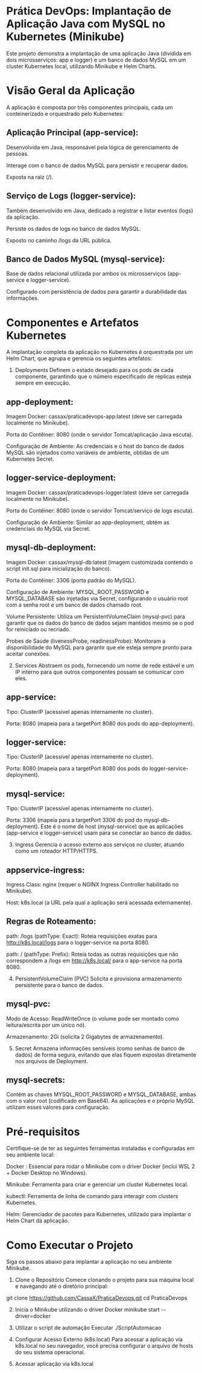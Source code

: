 # Prática DevOps: Implantação de Aplicação Java com MySQL no Kubernetes (Minikube)
Este projeto demonstra a implantação de uma aplicação Java (dividida em dois microsserviços: app e logger) e um banco de dados MySQL em um cluster Kubernetes local, utilizando Minikube e Helm Charts.

# Visão Geral da Aplicação
A aplicação é composta por três componentes principais, cada um conteinerizado e orquestrado pelo Kubernetes:

## Aplicação Principal (app-service):

Desenvolvida em Java, responsável pela lógica de gerenciamento de pessoas.

Interage com o banco de dados MySQL para persistir e recuperar dados.

Exposta na raiz (/).

## Serviço de Logs (logger-service):

Também desenvolvido em Java, dedicado a registrar e listar eventos (logs) da aplicação.

Persiste os dados de logs no banco de dados MySQL.

Exposto no caminho /logs da URL pública.

## Banco de Dados MySQL (mysql-service):

Base de dados relacional utilizada por ambos os microsserviços (app-service e logger-service).

Configurado com persistência de dados para garantir a durabilidade das informações.

# Componentes e Artefatos Kubernetes
A implantação completa da aplicação no Kubernetes é orquestrada por um Helm Chart, que agrupa e gerencia os seguintes artefatos:

1. Deployments
Definem o estado desejado para os pods de cada componente, garantindo que o número especificado de réplicas esteja sempre em execução.

## app-deployment:

Imagem Docker: cassax/praticadevops-app:latest (deve ser carregada localmente no Minikube).

Porta do Contêiner: 8080 (onde o servidor Tomcat/aplicação Java escuta).

Configuração de Ambiente: As credenciais e o host do banco de dados MySQL são injetados como variáveis de ambiente, obtidas de um Kubernetes Secret.

## logger-service-deployment:

Imagem Docker: cassax/praticadevops-logger:latest (deve ser carregada localmente no Minikube).

Porta do Contêiner: 8080 (onde o servidor Tomcat/serviço de logs escuta).

Configuração de Ambiente: Similar ao app-deployment, obtém as credenciais do MySQL via Secret.

## mysql-db-deployment:

Imagem Docker: cassax/mysql-db:latest (imagem customizada contendo o script init.sql para inicialização do banco).

Porta do Contêiner: 3306 (porta padrão do MySQL).

Configuração de Ambiente: MYSQL_ROOT_PASSWORD e MYSQL_DATABASE são injetadas via Secret, configurando o usuário root com a senha root e um banco de dados chamado root.

Volume Persistente: Utiliza um PersistentVolumeClaim (mysql-pvc) para garantir que os dados do banco de dados sejam mantidos mesmo se o pod for reiniciado ou recriado.

Probes de Saúde (livenessProbe, readinessProbe): Monitoram a disponibilidade do MySQL para garantir que ele esteja sempre pronto para aceitar conexões.

2. Services
Abstraem os pods, fornecendo um nome de rede estável e um IP interno para que outros componentes possam se comunicar com eles.

## app-service:

Tipo: ClusterIP (acessível apenas internamente no cluster).

Porta: 8080 (mapeia para a targetPort 8080 dos pods do app-deployment).

## logger-service:

Tipo: ClusterIP (acessível apenas internamente no cluster).

Porta: 8080 (mapeia para a targetPort 8080 dos pods do logger-service-deployment).

## mysql-service:

Tipo: ClusterIP (acessível apenas internamente no cluster).

Porta: 3306 (mapeia para a targetPort 3306 do pod do mysql-db-deployment). Este é o nome de host (mysql-service) que as aplicações (app-service e logger-service) usam para se conectar ao banco de dados.

3. Ingress
Gerencia o acesso externo aos serviços no cluster, atuando como um roteador HTTP/HTTPS.

## appservice-ingress:

Ingress Class: nginx (requer o NGINX Ingress Controller habilitado no Minikube).

Host: k8s.local (a URL pela qual a aplicação será acessada externamente).

## Regras de Roteamento:

path: /logs (pathType: Exact): Roteia requisições exatas para http://k8s.local/logs para o logger-service na porta 8080.

path: / (pathType: Prefix): Roteia todas as outras requisições que não correspondem a /logs em http://k8s.local/ para o app-service na porta 8080.

4. PersistentVolumeClaim (PVC)
Solicita e provisiona armazenamento persistente para o banco de dados.

## mysql-pvc:

Modo de Acesso: ReadWriteOnce (o volume pode ser montado como leitura/escrita por um único nó).

Armazenamento: 2Gi (solicita 2 Gigabytes de armazenamento).

5. Secret
Armazena informações sensíveis (como senhas de banco de dados) de forma segura, evitando que elas fiquem expostas diretamente nos arquivos de Deployment.

## mysql-secrets:

Contém as chaves MYSQL_ROOT_PASSWORD e MYSQL_DATABASE, ambas com o valor root (codificado em Base64). As aplicações e o próprio MySQL utilizam esses valores para configuração.

# Pré-requisitos
Certifique-se de ter as seguintes ferramentas instaladas e configuradas em seu ambiente local:

Docker : Essencial para rodar o Minikube com o driver Docker (inclui WSL 2 + Docker Desktop no Windows).

Minikube: Ferramenta para criar e gerenciar um cluster Kubernetes local.

kubectl: Ferramenta de linha de comando para interagir com clusters Kubernetes.

Helm: Gerenciador de pacotes para Kubernetes, utilizado para implantar o Helm Chart da aplicação.


# Como Executar o Projeto
Siga os passos abaixo para implantar a aplicação no seu ambiente Minikube.

1. Clone o Repositório
Comece clonando o projeto para sua máquina local e navegando até o diretório principal:

git clone https://github.com/CassaX/PraticaDevops.git
cd PraticaDevops

2. Inicia o Minikube utilizando o driver Docker
minikube start --driver=docker

3. Utilizar o script de automação
Executar ./ScriptAutomacao

4. Configurar Acesso Externo (k8s.local)
Para acessar a aplicação via k8s.local no seu navegador, você precisa configurar o arquivo de hosts do seu sistema operacional.

5. Acessar aplicação via k8s.local

